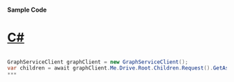 #### Sample Code
# [C#](#tab/c-sharp)

```C#

GraphServiceClient graphClient = new GraphServiceClient();
var children = await graphClient.Me.Drive.Root.Children.Request().GetAsync();
*** 

```